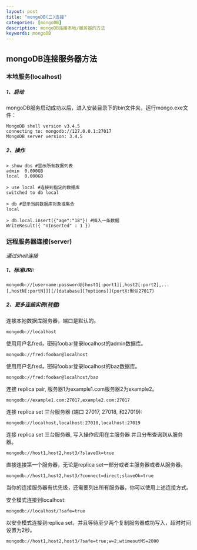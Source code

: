 ```yaml
---
layout: post
title: "mongoDB(二)连接"
categories: [mongoDB]
description: mongoDB连接本地/服务器的方法
keywords: mongoDB
---
```


## mongoDB连接服务器方法

### 本地服务(localhost)

##### 1、启动
mongoDB服务启动成功以后，进入安装目录下的bin文件夹，运行mongo.exe文件：
```shell
MongoDB shell version v3.4.5
connecting to: mongodb://127.0.0.1:27017
MongoDB server version: 3.4.5
```

##### 2、操作
```shell
> show dbs #显示所有数据列表
admin  0.000GB
local  0.000GB

> use local #连接到指定的数据库
switched to db local

> db #显示当前数据库对象或集合
local

> db.local.insert({"age":"18"}) #插入一条数据
WriteResult({ "nInserted" : 1 })
```

### 远程服务器连接(server)
_通过shell连接_

##### 1、标准URI:
```shell
mongodb://[username:password@]host1[:port1][,host2[:port2],...[,hostN[:portN]]][/[database][?options]](portX:默认27017)
```
##### 2、更多连接实例([转载](http://www.runoob.com/mongodb/mongodb-connections.html))

连接本地数据库服务器，端口是默认的。
```shell
mongodb://localhost
```
使用用户名fred，密码foobar登录localhost的admin数据库。
```shell
mongodb://fred:foobar@localhost
```
使用用户名fred，密码foobar登录localhost的baz数据库。
```shell
mongodb://fred:foobar@localhost/baz
```
连接 replica pair, 服务器1为example1.com服务器2为example2。
```shell
mongodb://example1.com:27017,example2.com:27017
```
连接 replica set 三台服务器 (端口 27017, 27018, 和27019):
```shell
mongodb://localhost,localhost:27018,localhost:27019
```
连接 replica set 三台服务器, 写入操作应用在主服务器 并且分布查询到从服务器。
```shell
mongodb://host1,host2,host3/?slaveOk=true
```
直接连接第一个服务器，无论是replica set一部分或者主服务器或者从服务器。
```shell
mongodb://host1,host2,host3/?connect=direct;slaveOk=true
```
当你的连接服务器有优先级，还需要列出所有服务器，你可以使用上述连接方式。

安全模式连接到localhost:
```shell
mongodb://localhost/?safe=true
```
以安全模式连接到replica set，并且等待至少两个复制服务器成功写入，超时时间设置为2秒。
```shell
mongodb://host1,host2,host3/?safe=true;w=2;wtimeoutMS=2000
```
